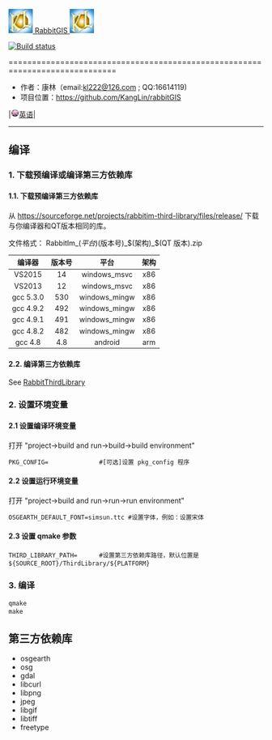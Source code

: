 [![Logon](Resource/png/AppIcon.png) RabbitGIS ![Logon](Resource/png/AppIcon.png)](https://github.com/KangLin/RabbitGIS)

[![Build status](https://ci.appveyor.com/api/projects/status/qjqrq2pyo4qejxtv?svg=true)](https://ci.appveyor.com/project/KangLin/RabbitGis)

=============================================================================

* 作者：康林（email:kl222@126.com ; QQ:16614119)
* 项目位置：https://github.com/KangLin/rabbitGIS  


|[<img src="Resource/png/English.png" alt="English" title="English" width="16" height="16" />英语](README.md)|

-----------------------------------------------------------------------------
## 编译
### 1. 下载预编译或编译第三方依赖库
#### 1.1. 下载预编译第三方依赖库
从 https://sourceforge.net/projects/rabbitim-third-library/files/release/ 下载与你编译器和QT版本相同的库。

文件格式： RabbitIm_$(平台)$(版本号)_$(架构)_$(QT 版本).zip

|编译器|版本号|平台|架构|
|:--:|:--:|:--:|:--:|
|VS2015|14|windows_msvc|x86|
|VS2013|12|windows_msvc|x86|
|gcc 5.3.0|530|windows_mingw|x86|
|gcc 4.9.2|492|windows_mingw|x86|
|gcc 4.9.1|491|windows_mingw|x86|
|gcc 4.8.2|482|windows_mingw|x86|
|gcc 4.8|4.8|android|arm|

#### 2.2. 编译第三方依赖库
See [RabbitThirdLibrary](https://github.com/KangLin/RabbitThirdLibrary)

### 2. 设置环境变量
#### 2.1 设置编译环境变量
打开 "project->build and run->build->build environment"

    PKG_CONFIG=              #[可选]设置 pkg_config 程序

#### 2.2 设置运行环境变量
打开 "project->build and run->run->run environment"

    OSGEARTH_DEFAULT_FONT=simsun.ttc #设置字体，例如：设置宋体

#### 2.3 设置 qmake 参数

    THIRD_LIBRARY_PATH=      #设置第三方依赖库路径，默认位置是 ${SOURCE_ROOT}/ThirdLibrary/${PLATFORM}

### 3. 编译

    qmake
    make

## 第三方依赖库
* osgearth
* osg
* gdal
* libcurl
* libpng
* jpeg
* libgif
* libtiff
* freetype
